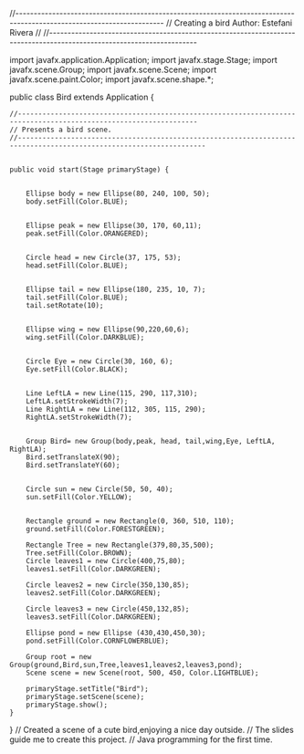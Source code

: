 //----------------------------------------------------------------------------------------------------------------------
// Creating a bird Author: Estefani Rivera
//
//----------------------------------------------------------------------------------------------------------------------

import javafx.application.Application;
import javafx.stage.Stage;
import javafx.scene.Group;
import javafx.scene.Scene;
import javafx.scene.paint.Color;
import javafx.scene.shape.*;

public class Bird extends Application
{

    //------------------------------------------------------------------------------------------------------------------
    // Presents a bird scene.
    //--------------------------------------------------------------------------------------------------------------------


    public void start(Stage primaryStage) {


        Ellipse body = new Ellipse(80, 240, 100, 50);
        body.setFill(Color.BLUE);


        Ellipse peak = new Ellipse(30, 170, 60,11);
        peak.setFill(Color.ORANGERED);


        Circle head = new Circle(37, 175, 53);
        head.setFill(Color.BLUE);


        Ellipse tail = new Ellipse(180, 235, 10, 7);
        tail.setFill(Color.BLUE);
        tail.setRotate(10);


        Ellipse wing = new Ellipse(90,220,60,6);
        wing.setFill(Color.DARKBLUE);


        Circle Eye = new Circle(30, 160, 6);
        Eye.setFill(Color.BLACK);


        Line LeftLA = new Line(115, 290, 117,310);
        LeftLA.setStrokeWidth(7);
        Line RightLA = new Line(112, 305, 115, 290);
        RightLA.setStrokeWidth(7);


        Group Bird= new Group(body,peak, head, tail,wing,Eye, LeftLA, RightLA);
        Bird.setTranslateX(90);
        Bird.setTranslateY(60);


        Circle sun = new Circle(50, 50, 40);
        sun.setFill(Color.YELLOW);


        Rectangle ground = new Rectangle(0, 360, 510, 110);
        ground.setFill(Color.FORESTGREEN);

        Rectangle Tree = new Rectangle(379,80,35,500);
        Tree.setFill(Color.BROWN);
        Circle leaves1 = new Circle(400,75,80);
        leaves1.setFill(Color.DARKGREEN);

        Circle leaves2 = new Circle(350,130,85);
        leaves2.setFill(Color.DARKGREEN);

        Circle leaves3 = new Circle(450,132,85);
        leaves3.setFill(Color.DARKGREEN);

        Ellipse pond = new Ellipse (430,430,450,30);
        pond.setFill(Color.CORNFLOWERBLUE);

        Group root = new Group(ground,Bird,sun,Tree,leaves1,leaves2,leaves3,pond);
        Scene scene = new Scene(root, 500, 450, Color.LIGHTBLUE);

        primaryStage.setTitle("Bird");
        primaryStage.setScene(scene);
        primaryStage.show();
    }

}
// Created a scene of a cute bird,enjoying a nice day outside.
// The slides guide me to create this project.
// Java programming for the first time.

